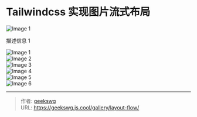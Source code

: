 # Tailwindcss 实现图片流式布局


<div class="columns-2 sm:columns-2 lg:columns-3 xl:columns-4 gap-4">
  <div class="relative group cursor-pointer mb-4 overflow-hidden">
  <img src="https://via.placeholder.com/600x400" alt="Image 1" class="w-full h-full object-cover rounded-lg">
  <!-- 描述信息 -->
  <div class="absolute bottom-0 left-0 right-0 bg-black bg-opacity-50 text-white text-center p-4 transform translate-y-full group-hover:translate-y-0 transition-all duration-300">
    <p>描述信息 1</p>
  </div>

  <div class="mb-4">
    <img src="https://via.placeholder.com/600x400" alt="Image 1" class="w-full h-full object-cover rounded-lg">
  </div>
  <div class="mb-4">
    <img src="https://via.placeholder.com/600x300" alt="Image 2" class="w-full h-full object-cover rounded-lg">
  </div>
  <div class="mb-4">
    <img src="https://via.placeholder.com/600x500" alt="Image 3" class="w-full h-full object-cover rounded-lg">
  </div>
  <div class="mb-4">
    <img src="https://via.placeholder.com/600x250" alt="Image 4" class="w-full h-full object-cover rounded-lg">
  </div>
  <div class="mb-4">
    <img src="https://via.placeholder.com/600x400" alt="Image 5" class="w-full h-full object-cover rounded-lg">
  </div>
  <div class="mb-4">
    <img src="https://via.placeholder.com/600x600" alt="Image 6" class="w-full h-full object-cover rounded-lg">
  </div>
  
  
  
</div>

</div>



---

> 作者: [geekswg](https://github.com/geekswg)  
> URL: https://geekswg.js.cool/gallery/layout-flow/  

